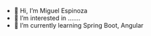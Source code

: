 - 👋 Hi, I’m Miguel Espinoza
- 👀 I’m interested in .......
- 🌱 I’m currently learning Spring Boot, Angular

<!---
Miguel-mSTH/Miguel-mSTH is a ✨ special ✨ repository because its `README.md` (this file) appears on your GitHub profile.
You can click the Preview link to take a look at your changes.
--->
